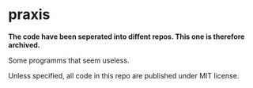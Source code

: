 # praxis
**The code have been seperated into diffent repos. This one is therefore archived.**

Some programms that seem useless.

Unless specified, all code in this repo are published under MIT license.
